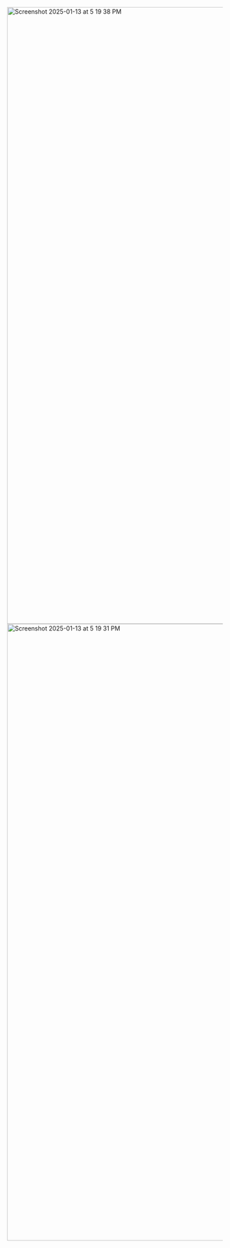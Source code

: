 <img width="1440" alt="Screenshot 2025-01-13 at 5 19 38 PM" src="https://github.com/user-attachments/assets/801a763f-6768-46d4-a211-e7da97f67a55" />
<img width="1440" alt="Screenshot 2025-01-13 at 5 19 31 PM" src="https://github.com/user-attachments/assets/5b448aa8-7eda-405e-a24b-7ccf920c73b2" />
